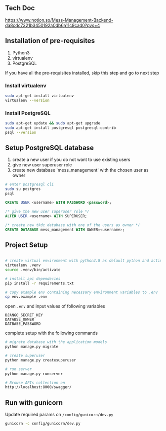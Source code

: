 ## Tech Doc
https://www.notion.so/Mess-Management-Backend-da8cdc7321b3450192a0db6a11c9cad0?pvs=4

## Installation of pre-requisites

1. Python3
1. virtualenv
1. PostgreSQL

If you have all the pre-requisites installed, skip this step and go to next step

### Install virtualenv

```sh
sudo apt-get install virtualenv
virtualenv --version
```

### Install PostgreSQL

```sh
sudo apt-get update && sudo apt-get upgrade
sudo apt-get install postgresql postgresql-contrib
psql --version
```

## Setup PostgreSQL database

1. create a new user if you do not want to use existing users
1. give new user superuser role
1. create new database 'mess_management' with the chosen user as owner

```sh
# enter postgresql cli
sudo su postgres
psql
```

```sql
CREATE USER <username> WITH PASSWORD <password>;

/* give the new user superuser role */
ALTER USER <username> WITH SUPERUSER;

/* create new tkdc database with one of the users as owner */
CREATE DATABASE mess_management WITH OWNER=<username>;
```

## Project Setup

```sh

# create virtual environment with python3.8 as default python and activate it
virtualenv .venv
source .venv/bin/activate

# install api dependecies
pip install -r requirements.txt

# copy example env containing necessary environment variables to .env
cp env.example .env
```

open `.env` and input values of following variables

```env
DJANGO_SECRET_KEY
DATABSE_OWNER
DATBASE_PASSWORD
```

complete setup with the following commands

```sh
# migrate database with the application models
python manage.py migrate

# create superuser
python manage.py createsuperuser

# run server
python manage.py runserver

# Browse APIs collection on
http://localhost:8000/swagger/
```

## Run with gunicorn

Update required params on `/config/gunicorn/dev.py`

```sh
gunicorn -c config/gunicorn/dev.py
